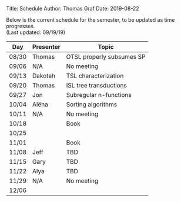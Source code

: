 ﻿Title: Schedule
Author: Thomas Graf
Date: 2019-08-22

Below is the current schedule for the semester, to be updated as time progresses.  
(Last updated: 09/19/19)


| Day   | Presenter          | Topic                                          |
|-------|--------------------|------------------------------------------------|
| 08/30 | Thomas             | OTSL properly subsumes SP                      |
| 09/06 | N/A                | No meeting                                     |
| 09/13 | Dakotah            | TSL characterization                           |
| 09/20 | Thomas             | ISL tree transductions                         |
| 09/27 | Jon                | Subregular n-functions                         |
| 10/04 | Al&#xEB;na         | Sorting algorithms                             |
| 10/11 | N/A                | No meeting                                     |
| 10/18 |                    | Book                                           |
| 10/25 |                    |                                                |
| 11/01 |                    | Book                                           |
| 11/08 | Jeff               | TBD                                            |
| 11/15 | Gary               | TBD                                            |
| 11/22 | Alya               | TBD                                            |
| 11/29 | N/A                | No meeting                                     |
| 12/06 |                    |                                                |
